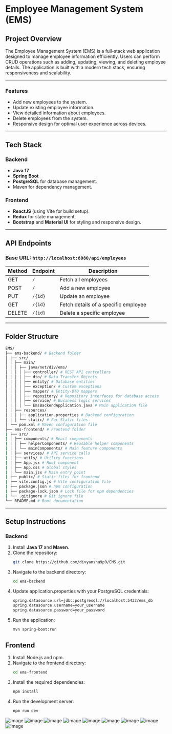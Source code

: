 # Employee Management System (EMS)

## Project Overview
The Employee Management System (EMS) is a full-stack web application designed to manage employee information efficiently. Users can perform CRUD operations such as adding, updating, viewing, and deleting employee details. The application is built with a modern tech stack, ensuring responsiveness and scalability.

---

### Features
- Add new employees to the system.
- Update existing employee information.
- View detailed information about employees.
- Delete employees from the system.
- Responsive design for optimal user experience across devices.

---

## Tech Stack

### Backend
- **Java 17**
- **Spring Boot**
- **PostgreSQL** for database management.
- Maven for dependency management.

### Frontend
- **ReactJS** (using Vite for build setup).
- **Redux** for state management.
- **Bootstrap** and **Material UI** for styling and responsive design.

---

## API Endpoints

### Base URL: `http://localhost:8080/api/employees`

| Method | Endpoint      | Description                            |
|--------|---------------|----------------------------------------|
| GET    | `/`           | Fetch all employees                   |
| POST   | `/`           | Add a new employee                    |
| PUT    | `/{id}`       | Update an employee                    |
| GET    | `/{id}`       | Fetch details of a specific employee  |
| DELETE | `/{id}`       | Delete a specific employee            |

---

## Folder Structure
   ```bash
   EMS/
   ├── ems-backend/ # Backend folder
   │ ├── src/
   │ │ ├── main/
   │ │ │ ├── java/net/div/ems/
   │ │ │ │ ├── controller/ # REST API controllers
   │ │ │ │ ├── dto/ # Data Transfer Objects
   │ │ │ │ ├── entity/ # Database entities
   │ │ │ │ ├── exception/ # Custom exceptions
   │ │ │ │ ├── mapper/ # Entity-DTO mappers
   │ │ │ │ ├── repository/ # Repository interfaces for database access
   │ │ │ │ ├── service/ # Business logic services
   │ │ │ │ └── EmsBackendApplication.java # Main application file
   │ │ ├── resources/
   │ │ │ ├── application.properties # Backend configuration
   │ │ │ └── static/ # For Static files
   │ └── pom.xml # Maven configuration file
   ├── ems-frontend/ # Frontend folder
   | ├── src/
   | │ ├── components/ # React components
   | │ │ ├── helperComponents/ # Reusable helper components
   | │ │ └── mainComponents/ # Main feature components
   | │ ├── services/ # API service calls
   | │ ├── utils/ # Utility functions
   | │ ├── App.jsx # Root component
   | │ ├── App.css # Global styles
   | │ └── main.jsx # Main entry point
   | ├── public/ # Static files for frontend
   | ├── vite.config.js # Vite configuration file
   | ├── package.json # npm configuration
   | ├── package-lock.json # Lock file for npm dependencies
   | └── .gitignore # Git ignore file
   └── README.md # Root documentation
   ```


---

## Setup Instructions

### Backend
1. Install **Java 17** and **Maven**.
2. Clone the repository:
   ```bash
   git clone https://github.com/divyanshu9p9/EMS.git
3. Navigate to the backend directory:
   ```bash
   cd ems-backend
4. Update application.properties with your PostgreSQL credentials:
   ```bash
   spring.datasource.url=jdbc:postgresql://localhost:5432/ems_db
   spring.datasource.username=your_username
   spring.datasource.password=your_password
5. Run the application:
   ```bash
   mvn spring-boot:run

## Frontend
1. Install Node.js and npm.
2. Navigate to the frontend directory:
   ```bash
   cd ems-frontend
3. Install the required dependencies:
   ```bash
   npm install
4. Run the development server:
   ```bash
   npm run dev

![image](https://github.com/user-attachments/assets/cf8f64bf-b200-49d6-8b0c-39cf40924f89)
![image](https://github.com/user-attachments/assets/4aee63f6-b470-4388-95f4-cb9eca900121)
![image](https://github.com/user-attachments/assets/f2e4fa5f-af27-4668-8165-65490620402a)
![image](https://github.com/user-attachments/assets/a70e4671-fc5c-4ea3-8a5a-cf3153bccaf6)
![image](https://github.com/user-attachments/assets/fbff4bc5-e00e-4619-914b-644367d719f5)
![image](https://github.com/user-attachments/assets/7e4b96ce-0ea6-414e-81d9-24b3ca71777c)
![image](https://github.com/user-attachments/assets/ac8b16d4-ad07-46e5-b546-3db5dd16a228)
![image](https://github.com/user-attachments/assets/5e1c096b-e56f-450f-8dc8-cab0f5fbc898)
![image](https://github.com/user-attachments/assets/b01483a2-5695-4ed4-aad4-4b59b06e8a21)
